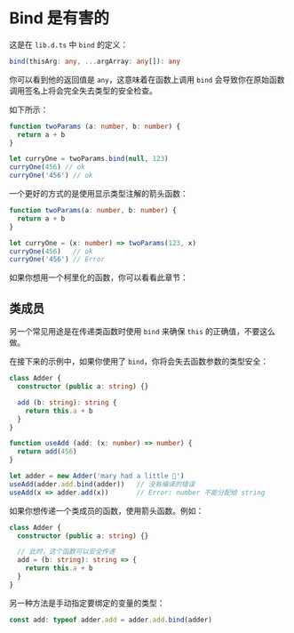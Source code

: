 # Bind 是有害的

这是在 `lib.d.ts` 中 `bind` 的定义：

```ts
bind(thisArg: any, ...argArray: any[]): any
```

你可以看到他的返回值是 `any`，这意味着在函数上调用 `bind` 会导致你在原始函数调用签名上将会完全失去类型的安全检查。

如下所示：

```ts
function twoParams (a: number, b: number) {
  return a + b
}

let curryOne = twoParams.bind(null, 123)
curryOne(456) // ok
curryOne('456') // ok
```

一个更好的方式的是使用显示类型注解的箭头函数：

```ts
function twoParams(a: number, b: number) {
  return a + b
}

let curryOne = (x: number) => twoParams(123, x)
curryOne(456)   // ok
curryOne('456') // Error
```

如果你想用一个柯里化的函数，你可以看看此章节：

## 类成员

另一个常见用途是在传递类函数时使用 `bind` 来确保 `this` 的正确值，不要这么做。

在接下来的示例中，如果你使用了 `bind`，你将会失去函数参数的类型安全：

```ts
class Adder {
  constructor (public a: string) {}

  add (b: string): string {
    return this.a + b
  }
}

function useAdd (add: (x: number) => number) {
  return add(456)
}

let adder = new Adder('mary had a little 🐑')
useAdd(adder.add.bind(adder))   // 没有编译的错误
useAdd(x => adder.add(x))       // Error: number 不能分配给 string
```

如果你想传递一个类成员的函数，使用箭头函数。例如：

```ts
class Adder {
  constructor (public a: string) {}

  // 此时，这个函数可以安全传递
  add = (b: string): string => {
    return this.a + b
  }
}
```

另一种方法是手动指定要绑定的变量的类型：

```ts
const add: typeof adder.add = adder.add.bind(adder)
```